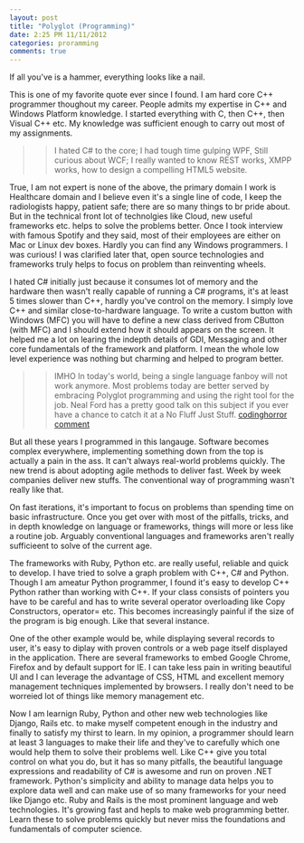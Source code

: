 ```yaml
---
layout: post
title: "Polyglot (Programming)"
date: 2:25 PM 11/11/2012
categories: proramming
comments: true
---
```


<div class="aside">
  <p> If all you've is a hammer, everything looks like a nail.</p>
</div>

This is one of my favorite quote ever since I found. I am hard core C++ programmer thoughout my career. People admits my expertise in C++ and Windows Platform knowledge. I started everything with C, then C++, then Visual C++ etc. My knowledge was sufficient enough to carry out most of my assignments. 

>> I hated C# to the core; I had tough time gulping WPF, Still curious about WCF; I really wanted to know REST works, XMPP works, how to design a compelling HTML5 website.

True, I am not expert is none of the above, the primary domain I work is Healthcare domain and I believe even it's a single line of code, I keep the radiologists happy, patient safe; there are so many things to br pride about. But in the technical front lot of technolgies like Cloud, new useful frameworks etc. helps to solve the problems better. Once I took interview with famous Spotify and they said, most of their employees are either on Mac or Linux dev boxes. Hardly you can find any Windows programmers. I was curious! I was clarified later that, open source technologies and frameworks truly helps to focus on problem than reinventing wheels.

I hated C# initially just because it consumes lot of memory and the hardware then wasn't really capable of running a C# programs, it's at least 5 times slower than C++, hardly you've control on the memory. I simply love C++ and similar close-to-hardware language. To write a custom button with Windows (MFC) you will have to define a new class derived from CButton (with MFC) and I should extend how it should appears on the screen. It helped me a lot on learing the indepth details of GDI, Messaging and other core fundamentals of the framework and platform. I mean the whole low level experience was nothing but charming and helped to program better.

>> IMHO In today's world, being a single language fanboy will not work anymore. Most problems today are better served by embracing Polyglot programming and using the right tool for the job. Neal Ford has a pretty good talk on this subject if you ever have a chance to catch it at a No Fluff Just Stuff. [codinghorror comment](http://www.codinghorror.com/blog/2009/01/a-visit-with-alan-kay.html)

But all these years I programmed in this langauge. Software becomes complex everywhere, implementing something down from the top is actually a pain in the ass. It can't always real-world problems quickly. The new trend is about adopting agile methods to deliver fast. Week by week companies deliver new stuffs. The conventional way of programming wasn't really like that.

On fast iterations, it's important to focus on problems than spending time on basic infrastructure. Once you get over with most of the pitfalls, tricks, and in depth knowledge on language or frameworks, things will more or less like a routine job. Arguably conventional languages and frameworks aren't really sufficieent to solve of the current age.

The frameworks with Ruby, Python etc. are really useful, reliable and quick to develop. I have tried to solve a graph problem with C++, C# and Python. Though I am ameatur Python programmer, I found it's easy to develop C++ Python rather than working with C++. If your class consists of pointers you have to be careful and has to write several operator overloading like Copy Constructors, operator= etc. This becomes increasingly painful if the size of the program is big enough. Like that several instance.

One of the other example would be, while displaying several records to user, it's easy to diplay with proven controls or a web page itself displayed in the application. There are several frameworks to embed Google Chrome, Firefox and by default support for IE. I can take less pain in writing beautiful UI and I can leverage the advantage of CSS, HTML and excellent memory management techniques implemented by browsers. I really don't need to be worreied lot of things like memory management etc.

Now I am learnign Ruby, Python and other new web technologies like Django, Rails etc. to make myself competent enough in the industry and finally to satisfy my thirst to learn. In my opinion, a programmer should learn at least 3 languages to make their life and they've to carefully which one would help them to solve their problems well. Like C++ give you total control on what you do, but it has so many pitfalls, the beautiful language expressions and readability of C# is awesome and run on proven .NET framework. Python's simplicity and ability to manage data helps you to explore data well and can make use of so many frameworks for your need like Django etc. Ruby and Rails is the most prominent language and web technologies. It's growing fast and hepls to make web programming better. Learn these to solve problems quickly but never miss the foundations and fundamentals of computer science.